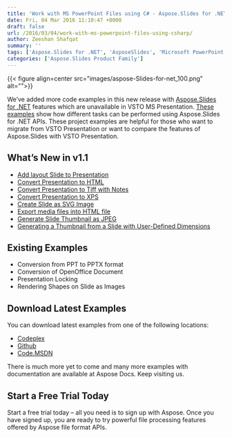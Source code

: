 ```yaml
---
title: 'Work with MS PowerPoint Files using C# - Aspose.Slides for .NET vs VSTO'
date: Fri, 04 Mar 2016 11:10:47 +0000
draft: false
url: /2016/03/04/work-with-ms-powerpoint-files-using-csharp/
author: Zeeshan Shafqat
summary: ''
tags: ['Aspose.Slides for .NET', 'AsposeSlides', 'Microsoft PowerPoint', 'Missing Features', 'Missing features of VSTO Presentation', 'OpenOffice Presentation', 'VSTO']
categories: ['Aspose.Slides Product Family']
---
```




{{< figure align=center src="images/aspose-Slides-for-net_100.png" alt="">}}


We’ve added more code examples in this new release with [Aspose.Slides for .NET][1] features which are unavailable in VSTO MS Presentation. [These examples][2] show how different tasks can be performed using Aspose.Slides for .NET APIs. These project examples are helpful for those who want to migrate from VSTO Presentation or want to compare the features of Aspose.Slides with VSTO Presentation.[](https://github.com/asposeslides/Aspose_Slides_NET/releases/tag/Aspose.SlidesFeaturesmissingInVSTOv1.1 "Free Download - Aspose.Slides for .NET ")[][3]

## What’s New in v1.1

*   [Add layout Slide to Presentation][4]
*   [Convert Presentation to HTML][5]
*   [Convert Presentation to Tiff with Notes][6]
*   [Convert Presentation to XPS][7]
*   [Create Slide as SVG Image][8]
*   [Export media files into HTML file][9]
*   [Generate Slide Thumbnail as JPEG][10]
*   [Generating a Thumbnail from a Slide with User-Defined Dimensions][11]

## Existing Examples

*   Conversion from PPT to PPTX format
*   Conversion of OpenOffice Document
*   Presentation Locking
*   Rendering Shapes on Slide as Images

## Download Latest Examples

You can download latest examples from one of the following locations:

*   [Codeplex][12]
*   [Github][13]
*   [Code.MSDN][14]

There is much more yet to come and many more examples with documentation are available at Aspose Docs. Keep visiting us.

## Start a Free Trial Today

Start a free trial today – all you need is to sign up with Aspose. Once you have signed up, you are ready to try powerful file processing features offered by Aspose file format APIs.




[1]: https://products.aspose.com/slides/net
[2]: https://docs.aspose.com/
[3]: https://docs.aspose.com/ "Source Code - Aspose.Cells for .NET in comparison with VSTO"
[4]: https://docs.aspose.com/slides/net/add-layout-slide-to-presentation/
[5]: https://docs.aspose.com/slides/net/
[6]: https://docs.aspose.com/slides/net/convert-presentation-to-tiff-with-notes/
[7]: https://docs.aspose.com/slides/net/convert-presentation-to-xps/
[8]: https://docs.aspose.com/slides/net/create-slide-as-svg-image/
[9]: https://docs.aspose.com/slides/net/
[10]: https://docs.aspose.com/slides/net/generate-slide-thumbnail-as-jpeg/
[11]: https://docs.aspose.com/slides/net/generating-a-thumbnail-from-a-slide-with-user-defined-dimensions/
[12]: https://docs.aspose.com/
[13]: https://github.com/asposeslides/Aspose_Slides_NET/releases/tag/Aspose.SlidesFeaturesmissingInVSTOv1.1
[14]: https://code.msdn.microsoft.com/AsposeSlides-Features-78d1d03d#content




